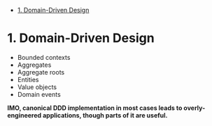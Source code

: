 * [1. Domain-Driven Design](#1-domain-driven-design)

# 1. Domain-Driven Design

* Bounded contexts
* Aggregates
* Aggregate roots
* Entities
* Value objects
* Domain events

**IMO, canonical DDD implementation in most cases leads to overly-engineered applications, though parts of it are useful.**
